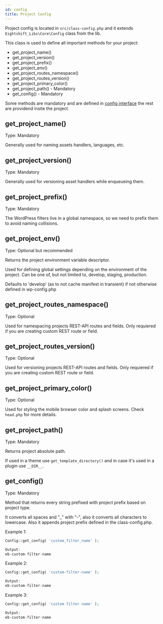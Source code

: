 ```yaml
---
id: config
title: Project Config
---
```


Project config is located in `src/class-config.php` and it extends `Eightshift_Libs\Core\Config` class from the lib. 

This class is used to define all important methods for your project:
* get_project_name()
* get_project_version()
* get_project_prefix()
* get_project_env()
* get_project_routes_namespace()
* get_project_routes_version()
* get_project_primary_color()
* get_project_path() - Mandatory
* get_config() - Mandatory

Some methods are mandatory and are defined in [config interface](https://github.com/infinum/eightshift-libs/blob/develop/src/interface-config-data.php) the rest are providend insite the project.

## get_project_name()

Type: Mandatory

Generally used for naming assets handlers, languages, etc.

## get_project_version()

Type: Mandatory

Generally used for versioning asset handlers while enqueueing them.

## get_project_prefix()

Type: Mandatory

The WordPress filters live in a global namespace, so we need to prefix them to avoid naming collisions.

## get_project_env()

Type: Optional but recommended

Returns the project environment variable descriptor.

Used for defining global settings depending on the environment of the project. Can be one of, but not limited to, develop, staging, production.

Defaults to 'develop' (as to not cache manifest in transient) if not otherwise defined in wp-config.php

## get_project_routes_namespace()

Type: Optional

Used for namespacing projects REST-API routes and fields. Only requiered if you are creating custom REST route or field.

## get_project_routes_version()

Type: Optional

Used for versioning projects REST-API routes and fields. Only requiered if you are creating custom REST route or field.

## get_project_primary_color()

Type: Optional

Used for styling the mobile browser color and splash screens. Check `head.php` for more details.

## get_project_path()

Type: Mandatory

Returns project absolute path.

If used in a theme use `get_template_directory()` and in case it's used in a plugin use `__DIR__`.

## get_config()

Type: Mandatory

Method that returns every string prefixed with project prefix based on project type.

It converts all spaces and "_" with "-", also it converts all characters to lowercase. Also it appends project prefix defined in the class-config.php.

Example 1:
```php
Config::get_config( 'custom_filter_name' );

Output:
eb-custom-filter-name
```

Example 2:
```php
Config::get_config( 'custom-filter-name' );

Output:
eb-custom-filter-name
```

Example 3:
```php
Config::get_config( 'custom filter name' );

Output:
eb-custom-filter-name
```
